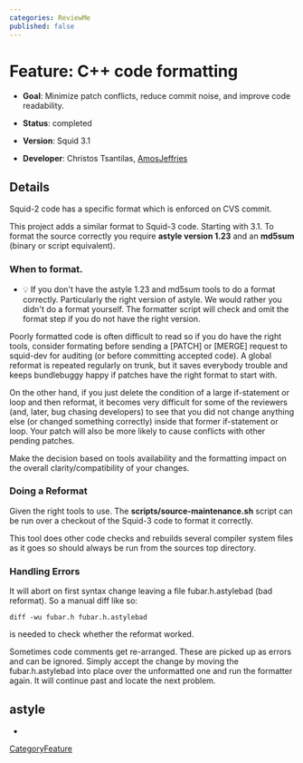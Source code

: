 ```yaml
---
categories: ReviewMe
published: false
---
```

# Feature: C++ code formatting

  - **Goal**: Minimize patch conflicts, reduce commit noise, and improve
    code readability.

  - **Status**: completed

  - **Version**: Squid 3.1

  - **Developer**: Christos Tsantilas,
    [AmosJeffries](/AmosJeffries)

## Details

Squid-2 code has a specific format which is enforced on CVS commit.

This project adds a similar format to Squid-3 code. Starting with 3.1.
To format the source correctly you require **astyle version 1.23** and
an **md5sum** (binary or script equivalent).

### When to format.

  - :bulb:
    If you don't have the astyle 1.23 and md5sum tools to do a format
    correctly. Particularly the right version of astyle. We would rather
    you didn't do a format yourself. The formatter script will check and
    omit the format step if you do not have the right version.

Poorly formatted code is often difficult to read so if you do have the
right tools, consider formating before sending a \[PATCH\] or \[MERGE\]
request to squid-dev for auditing (or before committing accepted code).
A global reformat is repeated regularly on trunk, but it saves everybody
trouble and keeps bundlebuggy happy if patches have the right format to
start with.

On the other hand, if you just delete the condition of a large
if-statement or loop and then reformat, it becomes very difficult for
some of the reviewers (and, later, bug chasing developers) to see that
you did not change anything else (or changed something correctly) inside
that former if-statement or loop. Your patch will also be more likely to
cause conflicts with other pending patches.

Make the decision based on tools availability and the formatting impact
on the overall clarity/compatibility of your changes.

### Doing a Reformat

Given the right tools to use. The **scripts/source-maintenance.sh**
script can be run over a checkout of the Squid-3 code to format it
correctly.

This tool does other code checks and rebuilds several compiler system
files as it goes so should always be run from the sources top directory.

### Handling Errors

It will abort on first syntax change leaving a file fubar.h.astylebad
(bad reformat). So a manual diff like so:

    diff -wu fubar.h fubar.h.astylebad

is needed to check whether the reformat worked.

Sometimes code comments get re-arranged. These are picked up as errors
and can be ignored. Simply accept the change by moving the
fubar.h.astylebad into place over the unformatted one and run the
formatter again. It will continue past and locate the next problem.

## astyle

  - [](http://astyle.sourceforge.net/)

[CategoryFeature](/CategoryFeature)
